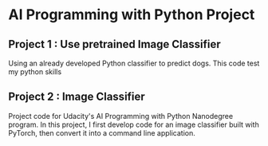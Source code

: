 
# AI Programming with Python Project

## Project 1 : Use pretrained Image Classifier

Using  an already developed Python classifier to predict dogs.
This code test my python skills


## Project 2 : Image Classifier

Project code for Udacity's AI Programming with Python Nanodegree program.
In this project, I first develop code for an image classifier built with PyTorch, then convert it into a command line application.

